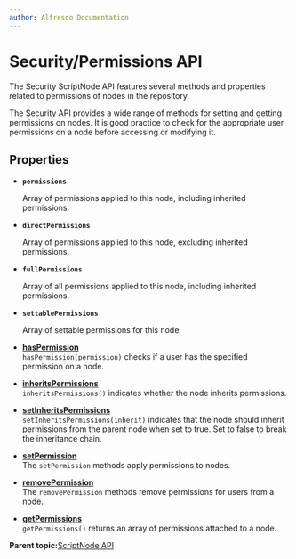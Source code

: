 ```yaml
---
author: Alfresco Documentation
---
```


# Security/Permissions API

The Security ScriptNode API features several methods and properties related to permissions of nodes in the repository.

The Security API provides a wide range of methods for setting and getting permissions on nodes. It is good practice to check for the appropriate user permissions on a node before accessing or modifying it.

## Properties

-   **`permissions`**

    Array of permissions applied to this node, including inherited permissions.


-   **`directPermissions`**

    Array of permissions applied to this node, excluding inherited permissions.


-   **`fullPermissions`**

    Array of all permissions applied to this node, including inherited permissions.


-   **`settablePermissions`**

    Array of settable permissions for this node.


-   **[hasPermission](../references/API-JS-hasPermission.md)**  
`hasPermission(permission)` checks if a user has the specified permission on a node.
-   **[inheritsPermissions](../references/API-JS-inheritsPermissions.md)**  
`inheritsPermissions()` indicates whether the node inherits permissions.
-   **[setInheritsPermissions](../references/API-JS-setInheritsPermissions.md)**  
`setInheritsPermissions(inherit)` indicates that the node should inherit permissions from the parent node when set to true. Set to false to break the inheritance chain.
-   **[setPermission](../references/API-JS-setPermission.md)**  
The `setPermission` methods apply permissions to nodes.
-   **[removePermission](../references/API-JS-removePermission.md)**  
The `removePermission` methods remove permissions for users from a node.
-   **[getPermissions](../references/API-JS-getPermissions.md)**  
`getPermissions()` returns an array of permissions attached to a node.

**Parent topic:**[ScriptNode API](../references/API-JS-ScriptNode.md)

